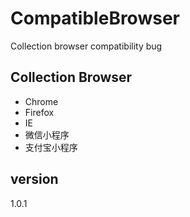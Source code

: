 # CompatibleBrowser

Collection browser compatibility bug

## Collection Browser
*  Chrome
*  Firefox
*  IE
*  微信小程序
*  支付宝小程序

## version
1.0.1
